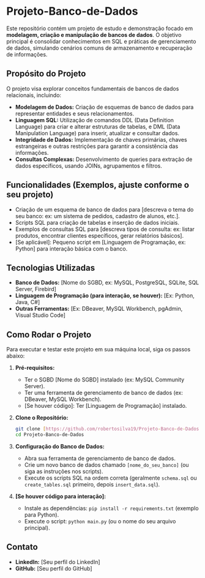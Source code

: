 # Projeto-Banco-de-Dados

Este repositório contém um projeto de estudo e demonstração focado em **modelagem, criação e manipulação de bancos de dados**. O objetivo principal é consolidar conhecimentos em SQL e práticas de gerenciamento de dados, simulando cenários comuns de armazenamento e recuperação de informações.

## Propósito do Projeto

O projeto visa explorar conceitos fundamentais de bancos de dados relacionais, incluindo:
* **Modelagem de Dados:** Criação de esquemas de banco de dados para representar entidades e seus relacionamentos.
* **Linguagem SQL:** Utilização de comandos DDL (Data Definition Language) para criar e alterar estruturas de tabelas, e DML (Data Manipulation Language) para inserir, atualizar e consultar dados.
* **Integridade de Dados:** Implementação de chaves primárias, chaves estrangeiras e outras restrições para garantir a consistência das informações.
* **Consultas Complexas:** Desenvolvimento de queries para extração de dados específicos, usando JOINs, agrupamentos e filtros.

## Funcionalidades (Exemplos, ajuste conforme o seu projeto)

* Criação de um esquema de banco de dados para [descreva o tema do seu banco: ex: um sistema de pedidos, cadastro de alunos, etc.].
* Scripts SQL para criação de tabelas e inserção de dados iniciais.
* Exemplos de consultas SQL para [descreva tipos de consulta: ex: listar produtos, encontrar clientes específicos, gerar relatórios básicos].
* [Se aplicável]: Pequeno script em [Linguagem de Programação, ex: Python] para interação básica com o banco.

## Tecnologias Utilizadas

* **Banco de Dados:** [Nome do SGBD, ex: MySQL, PostgreSQL, SQLite, SQL Server, Firebird]
* **Linguagem de Programação (para interação, se houver):** [Ex: Python, Java, C#]
* **Outras Ferramentas:** [Ex: DBeaver, MySQL Workbench, pgAdmin, Visual Studio Code]

## Como Rodar o Projeto

Para executar e testar este projeto em sua máquina local, siga os passos abaixo:

1.  **Pré-requisitos:**
    * Ter o SGBD [Nome do SGBD] instalado (ex: MySQL Community Server).
    * Ter uma ferramenta de gerenciamento de banco de dados (ex: DBeaver, MySQL Workbench).
    * [Se houver código]: Ter [Linguagem de Programação] instalado.

2.  **Clone o Repositório:**
    ```bash
    git clone [https://github.com/robertosilva19/Projeto-Banco-de-Dados.git](https://github.com/robertosilva19/Projeto-Banco-de-Dados.git)
    cd Projeto-Banco-de-Dados
    ```

3.  **Configuração do Banco de Dados:**
    * Abra sua ferramenta de gerenciamento de banco de dados.
    * Crie um novo banco de dados chamado `[nome_do_seu_banco]` (ou siga as instruções nos scripts).
    * Execute os scripts SQL na ordem correta (geralmente `schema.sql` ou `create_tables.sql` primeiro, depois `insert_data.sql`).

4.  **[Se houver código para interação]:**
    * Instale as dependências: `pip install -r requirements.txt` (exemplo para Python).
    * Execute o script: `python main.py` (ou o nome do seu arquivo principal).

## Contato

* **LinkedIn:** [Seu perfil do LinkedIn]
* **GitHub:** [Seu perfil do GitHub]
